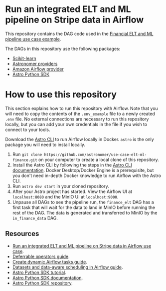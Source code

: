 Run an integrated ELT and ML pipeline on Stripe data in Airflow
================================================================

This repository contains the DAG code used in the [Financial ELT and ML pipeline use case example](https://docs.astronomer.io/learn/use-case-elt-ml-finance). 

The DAGs in this repository use the following packages:

- [Scikit-learn](https://scikit-learn.org/stable/index.html)
- [Astronomer providers](https://registry.astronomer.io/providers/astronomer-providers/versions/latest)
- [Amazon Airflow provider](https://registry.astronomer.io/providers/apache-airflow-providers-amazon/versions/latest)
- [Astro Python SDK](https://registry.astronomer.io/providers/astro-sdk-python/versions/latest)

# How to use this repository

This section explains how to run this repository with Airflow. Note that you will need to copy the contents of the `.env_example` file to a newly created `.env` file. No external connections are necessary to run this repository locally, but you can add your own credentials in the file if you wish to connect to your tools.

Download the [Astro CLI](https://docs.astronomer.io/astro/cli/install-cli) to run Airflow locally in Docker. `astro` is the only package you will need to install locally.

1. Run `git clone https://github.com/astronomer/use-case-elt-ml-finance.git` on your computer to create a local clone of this repository.
2. Install the Astro CLI by following the steps in the [Astro CLI documentation](https://docs.astronomer.io/astro/cli/install-cli). Docker Desktop/Docker Engine is a prerequisite, but you don't need in-depth Docker knowledge to run Airflow with the Astro CLI.
3. Run `astro dev start` in your cloned repository.
4. After your Astro project has started. View the Airflow UI at `localhost:8080` and the MinIO UI at `localhost:9000`.
5. Unpause all DAGs to see the pipeline run, the `finance_elt` DAG has a first task that will wait for the data to land in MinIO before running the rest of the DAG. The data is generated and transferred to MinIO by the `in_finance_data` DAG.

## Resources

- [Run an integrated ELT and ML pipeline on Stripe data in Airflow use case](https://docs.astronomer.io/learn/use-case-elt-ml-finance).
- [Deferrable operators guide](https://docs.astronomer.io/learn/deferrable-operators).
- [Create dynamic Airflow tasks guide](https://docs.astronomer.io/learn/dynamic-tasks).
- [Datasets and data-aware scheduling in Airflow guide](https://docs.astronomer.io/learn/airflow-datasets).
- [Astro Python SDK tutorial](https://docs.astronomer.io/learn/astro-python-sdk).
- [Astro Python SDK documentation](https://astro-sdk-python.readthedocs.io/en/stable/index.html).
- [Astro Python SDK repository](https://github.com/astronomer/astro-sdk).